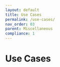 ```yaml
---
layout: default
title: Use Cases
permalink: /use-cases/
nav_order: 03
parent: Miscellaneous
compliance: 1
---
```


# Use Cases
